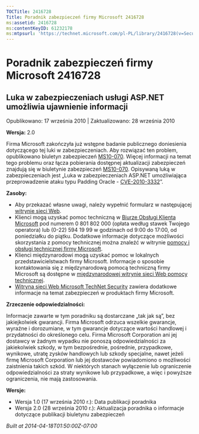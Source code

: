```yaml
---
TOCTitle: 2416728
Title: Poradnik zabezpieczeń firmy Microsoft 2416728
ms:assetid: 2416728
ms:contentKeyID: 61232178
ms:mtpsurl: 'https://technet.microsoft.com/pl-PL/library/2416728(v=Security.10)'
---
```


Poradnik zabezpieczeń firmy Microsoft 2416728
=============================================

Luka w zabezpieczeniach usługi ASP.NET umożliwia ujawnienie informacji
----------------------------------------------------------------------

Opublikowano: 17 września 2010 | Zaktualizowano: 28 września 2010

**Wersja:** 2.0

Firma Microsoft zakończyła już wstępne badanie publicznego doniesienia dotyczącego tej luki w zabezpieczeniach. Aby rozwiązać ten problem, opublikowano biuletyn zabezpieczeń [MS10-070](http://go.microsoft.com/fwlink/?linkid=202409). Więcej informacji na temat tego problemu oraz łącza pobierania dostępnej aktualizacji zabezpieczeń znajdują się w biuletynie zabezpieczeń [MS10-070](http://go.microsoft.com/fwlink/?linkid=202409). Opisywaną luką w zabezpieczeniach jest „Luka w zabezpieczeniach ASP.NET umożliwiająca przeprowadzenie ataku typu Padding Oracle - [CVE-2010-3332](http://www.cve.mitre.org/cgi-bin/cvename.cgi?name=cve-2010-3332)”.

**Zasoby:**

-   Aby przekazać własne uwagi, należy wypełnić formularz w następującej [witrynie sieci Web](https://support.microsoft.com/common/survey.aspx?scid=sw;en;1257&amp;showpage=1&amp;ws=technet&amp;sd=tech).  
-   Klienci mogą uzyskać pomoc techniczną w [Biurze Obsługi Klienta Microsoft](http://go.microsoft.com/fwlink/?linkid=21131) pod numerem 0 801 802 000 (opłata według stawek Twojego operatora) lub (0-22) 594 19 99 w godzinach od 9:00 do 17:00, od poniedziałku do piątku. Dodatkowe informacje dotyczące możliwości skorzystania z pomocy technicznej można znaleźć w witrynie [pomocy i obsługi technicznej firmy Microsoft](http://support.microsoft.com).  
-   Klienci międzynarodowi mogą uzyskać pomoc w lokalnych przedstawicielstwach firmy Microsoft. Informacje o sposobie kontaktowania się z międzynarodową pomocą techniczną firmy Microsoft są dostępne w [międzynarodowej witrynie sieci Web pomocy technicznej](http://go.microsoft.com/fwlink/?linkid=21155).  
-   [Witryna sieci Web Microsoft TechNet Security](http://go.microsoft.com/fwlink/?linkid=21132) zawiera dodatkowe informacje na temat zabezpieczeń w produktach firmy Microsoft.  

**Zrzeczenie odpowiedzialności:**

Informacje zawarte w tym poradniku są dostarczane „tak jak są”, bez jakiejkolwiek gwarancji. Firma Microsoft odrzuca wszelkie gwarancje, wyraźne i dorozumiane, w tym gwarancje dotyczące wartości handlowej i przydatności do określonego celu. Firma Microsoft Corporation ani jej dostawcy w żadnym wypadku nie ponoszą odpowiedzialności za jakiekolwiek szkody, w tym bezpośrednie, pośrednie, przypadkowe, wynikowe, utratę zysków handlowych lub szkody specjalne, nawet jeżeli firmę Microsoft Corporation lub jej dostawców powiadomiono o możliwości zaistnienia takich szkód. W niektórych stanach wyłączenie lub ograniczenie odpowiedzialności za straty wynikowe lub przypadkowe, a więc i powyższe ograniczenia, nie mają zastosowania.

**Wersje:**

-   Wersja 1.0 (17 września 2010 r.): Data publikacji poradnika  
-   Wersja 2.0 (28 września 2010 r.): Aktualizacja poradnika o informacje dotyczące publikacji biuletynu zabezpieczeń  

*Built at 2014-04-18T01:50:00Z-07:00*
